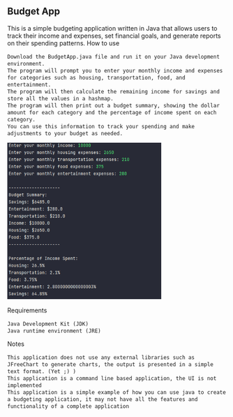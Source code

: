 <h2>Budget App</h2>

This is a simple budgeting application written in Java that allows users to track their income and expenses, set financial goals, and generate reports on their spending patterns.
How to use

    Download the BudgetApp.java file and run it on your Java development environment.
    The program will prompt you to enter your monthly income and expenses for categories such as housing, transportation, food, and entertainment.
    The program will then calculate the remaining income for savings and store all the values in a hashmap.
    The program will then print out a budget summary, showing the dollar amount for each category and the percentage of income spent on each category.
    You can use this information to track your spending and make adjustments to your budget as needed.

<img src="images/img.png" alt="Budget App" width="70%" height="70%">

Requirements

    Java Development Kit (JDK)
    Java runtime environment (JRE)

Notes

    This application does not use any external libraries such as JFreeChart to generate charts, the output is presented in a simple text format. (Yet ;) )
    This application is a command line based application, the UI is not implemented
    This application is a simple example of how you can use java to create a budgeting application, it may not have all the features and functionality of a complete application